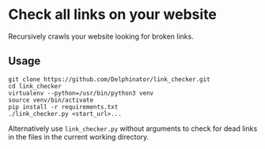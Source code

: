 # Check all links on your website

Recursively crawls your website looking for broken links.

## Usage

```
git clone https://github.com/Delphinator/link_checker.git
cd link_checker
virtualenv --python=/usr/bin/python3 venv
source venv/bin/activate
pip install -r requirements.txt
./link_checker.py <start_url>...
```

Alternatively use `link_checker.py` without arguments to check for dead links in the files in the current working directory.
